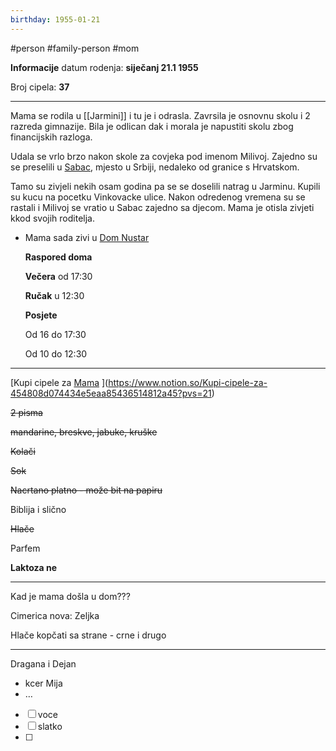 ```yaml
---
birthday: 1955-01-21
---
```

#person #family-person #mom

**Informacije**
datum rodenja: **siječanj 21.1 1955**

Broj cipela: **37**

---

Mama se rodila u [[Jarmini]] i tu je i odrasla. Zavrsila je osnovnu skolu i 2 razreda gimnazije. Bila je odlican dak i morala je napustiti skolu zbog financijskih razloga.

Udala se vrlo brzo nakon skole za covjeka pod imenom Milivoj. Zajedno su se preselili u [Sabac](https://sh.wikipedia.org/wiki/%C5%A0abac), mjesto u Srbiji, nedaleko od granice s Hrvatskom.

Tamo su zivjeli nekih osam godina pa se se doselili natrag u Jarminu. Kupili su kucu na pocetku Vinkovacke ulice. Nakon odredenog vremena su se rastali i Milivoj se vratio u Sabac zajedno sa djecom. Mama je otisla zivjeti kkod svojih roditelja.

- Mama sada zivi u [Dom Nustar](https://www.notion.so/Dom-Nustar-17b51a46c9a14290aa84bc1ee5491443?pvs=21)
    
    
    **Raspored doma**
    
    **Večera** od 17:30
    
    **Ručak** u 12:30
    
    **Posjete**
    
    Od 16 do 17:30
    
    Od 10 do 12:30
    

---

[Kupi cipele za [Mama](https://www.notion.so/Mama-919a67e32c544a13af410ec9861b2ef4?pvs=21) ](https://www.notion.so/Kupi-cipele-za-454808d074434e5eaa85436514812a45?pvs=21)

~~2 pisma~~

~~mandarine, breskve, jabuke, kruške~~

~~Kolači~~ 

~~Sok~~

~~Nacrtano platno - može bit na papiru~~ 

Biblija i slično 

~~Hlače~~

Parfem 

**Laktoza ne**

---

Kad je mama došla u dom???

Cimerica  nova: Zeljka

Hlače kopčati sa strane - crne i drugo 

---

Dragana i Dejan

- kcer Mija
- …

- [ ] voce
- [ ] slatko 
- [ ] 